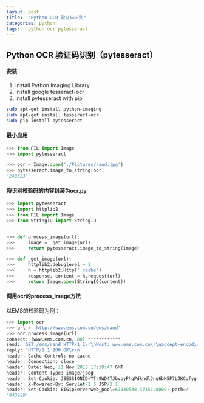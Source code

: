 ```yaml
---
layout: post
title:  "Python OCR 验证码识别"
categories: python
tags:   python ocr pytesseract
---
```


Python OCR 验证码识别（pytesseract）
-----

#### 安装

 1. install Python Imaging Library
 2. Install google tesseract-ocr
 3. Install pytesseract with pip


```bash
sudo apt-get install python-imaging
sudo apt-get install tesseract-ocr
sudo pip install pytesseract
```

#### 最小应用

```python
>>> from PIL import Image
>>> import pytesseract

>>> ocr = Image.open('./Pictures/rand.jpg')
>>> pytesseract.image_to_string(ocr)
'240323'
```

#### 将识别校验码的内容封装为ocr.py

```python
>>> import pytesseract
>>> import httplib2
>>> from PIL import Image
>>> from StringIO import StringIO


>>> def process_image(url):
>>>     image = _get_image(url)
>>>     return pytesseract.image_to_string(image)

>>> def _get_image(url):
>>>     httplib2.debuglevel = 1
>>>     h = httplib2.Http('.cache')
>>>     response, content = h.request(url)
>>>     return Image.open(StringIO(content))

```

#### 调用ocr的process_image方法
以EMS的校验码为例：

```python
>>> import ocr
>>> url = 'http://www.ems.com.cn/ems/rand'
>>> ocr.process_image(url)
connect: (www.ems.com.cn, 80) ************
send: 'GET /ems/rand HTTP/1.1\r\nHost: www.ems.com.cn\r\naccept-encoding: gzip, deflate\r\nuser-agent: Python-httplib2/0.8 (gzip)\r\n\r\n'
reply: 'HTTP/1.1 200 OK\r\n'
header: Cache-Control: no-cache
header: Connection: close
header: Date: Wed, 11 Nov 2015 17:19:47 GMT
header: Content-Type: image/jpeg
header: Set-Cookie: JSESSIONID=Yfr9WD4TJbvpyPhqPdkndlJng6bH5P7LJKCqfygjZn4PvF9Kdlk8!-968903311; path=/; HttpOnly
header: X-Powered-By: Servlet/2.5 JSP/2.1
header: Set-Cookie: BIGipServerweb_pool=67830538.37151.0000; path=/
'443929'

```
